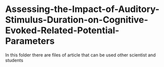 # Assessing-the-Impact-of-Auditory-Stimulus-Duration-on-Cognitive-Evoked-Related-Potential-Parameters
In this folder there are files of article that can be used other scientist and students

